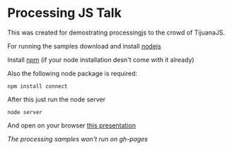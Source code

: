 Processing JS Talk
====================

This was created for demostrating processingjs to the crowd of TijuanaJS.

For running the samples download and install [nodejs](http://www.nodejs.org)

Install [npm](http://npmjs.org) (if your node installation desn't come with it already)

Also the following node package is required:

    npm install connect
    
After this just run the node server

    node server
    
And open on your browser [this presentation](http://localhost:8080)

*The processing samples won't run on gh-pages*
